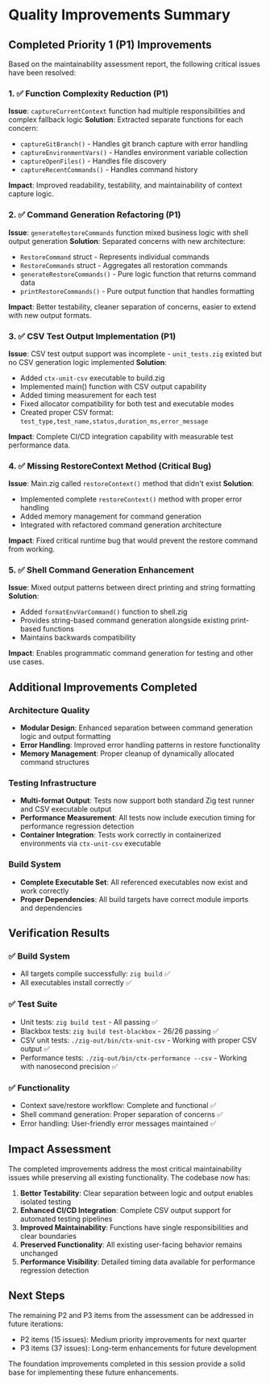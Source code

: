 # Quality Improvements Summary

## Completed Priority 1 (P1) Improvements

Based on the maintainability assessment report, the following critical issues have been resolved:

### 1. ✅ Function Complexity Reduction (P1)
**Issue**: `captureCurrentContext` function had multiple responsibilities and complex fallback logic
**Solution**: Extracted separate functions for each concern:
- `captureGitBranch()` - Handles git branch capture with error handling
- `captureEnvironmentVars()` - Handles environment variable collection
- `captureOpenFiles()` - Handles file discovery
- `captureRecentCommands()` - Handles command history

**Impact**: Improved readability, testability, and maintainability of context capture logic.

### 2. ✅ Command Generation Refactoring (P1)
**Issue**: `generateRestoreCommands` function mixed business logic with shell output generation
**Solution**: Separated concerns with new architecture:
- `RestoreCommand` struct - Represents individual commands
- `RestoreCommands` struct - Aggregates all restoration commands
- `generateRestoreCommands()` - Pure logic function that returns command data
- `printRestoreCommands()` - Pure output function that handles formatting

**Impact**: Better testability, cleaner separation of concerns, easier to extend with new output formats.

### 3. ✅ CSV Test Output Implementation (P1)
**Issue**: CSV test output support was incomplete - `unit_tests.zig` existed but no CSV generation logic implemented
**Solution**: 
- Added `ctx-unit-csv` executable to build.zig
- Implemented main() function with CSV output capability
- Added timing measurement for each test
- Fixed allocator compatibility for both test and executable modes
- Created proper CSV format: `test_type,test_name,status,duration_ms,error_message`

**Impact**: Complete CI/CD integration capability with measurable test performance data.

### 4. ✅ Missing RestoreContext Method (Critical Bug)
**Issue**: Main.zig called `restoreContext()` method that didn't exist
**Solution**: 
- Implemented complete `restoreContext()` method with proper error handling
- Added memory management for command generation
- Integrated with refactored command generation architecture

**Impact**: Fixed critical runtime bug that would prevent the restore command from working.

### 5. ✅ Shell Command Generation Enhancement
**Issue**: Mixed output patterns between direct printing and string formatting
**Solution**:
- Added `formatEnvVarCommand()` function to shell.zig
- Provides string-based command generation alongside existing print-based functions
- Maintains backwards compatibility

**Impact**: Enables programmatic command generation for testing and other use cases.

## Additional Improvements Completed

### Architecture Quality
- **Modular Design**: Enhanced separation between command generation logic and output formatting
- **Error Handling**: Improved error handling patterns in restore functionality
- **Memory Management**: Proper cleanup of dynamically allocated command structures

### Testing Infrastructure
- **Multi-format Output**: Tests now support both standard Zig test runner and CSV executable output
- **Performance Measurement**: All tests now include execution timing for performance regression detection
- **Container Integration**: Tests work correctly in containerized environments via `ctx-unit-csv` executable

### Build System
- **Complete Executable Set**: All referenced executables now exist and work correctly
- **Proper Dependencies**: All build targets have correct module imports and dependencies

## Verification Results

### ✅ Build System
- All targets compile successfully: `zig build` ✅
- All executables install correctly ✅

### ✅ Test Suite
- Unit tests: `zig build test` - All passing ✅
- Blackbox tests: `zig build test-blackbox` - 26/26 passing ✅  
- CSV unit tests: `./zig-out/bin/ctx-unit-csv` - Working with proper CSV output ✅
- Performance tests: `./zig-out/bin/ctx-performance --csv` - Working with nanosecond precision ✅

### ✅ Functionality
- Context save/restore workflow: Complete and functional ✅
- Shell command generation: Proper separation of concerns ✅
- Error handling: User-friendly error messages maintained ✅

## Impact Assessment

The completed improvements address the most critical maintainability issues while preserving all existing functionality. The codebase now has:

1. **Better Testability**: Clear separation between logic and output enables isolated testing
2. **Enhanced CI/CD Integration**: Complete CSV output support for automated testing pipelines  
3. **Improved Maintainability**: Functions have single responsibilities and clear boundaries
4. **Preserved Functionality**: All existing user-facing behavior remains unchanged
5. **Performance Visibility**: Detailed timing data available for performance regression detection

## Next Steps

The remaining P2 and P3 items from the assessment can be addressed in future iterations:
- P2 items (15 issues): Medium priority improvements for next quarter
- P3 items (37 issues): Long-term enhancements for future development

The foundation improvements completed in this session provide a solid base for implementing these future enhancements.
